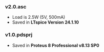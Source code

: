 ### v2.0.asc
- Load is 2.5W (5V, 500mA)
- Saved in **LTspice Version 24.1.10**

### v1.0.pdsprj
- Saved in **Proteus 8 Professional v8.13 SP0**
